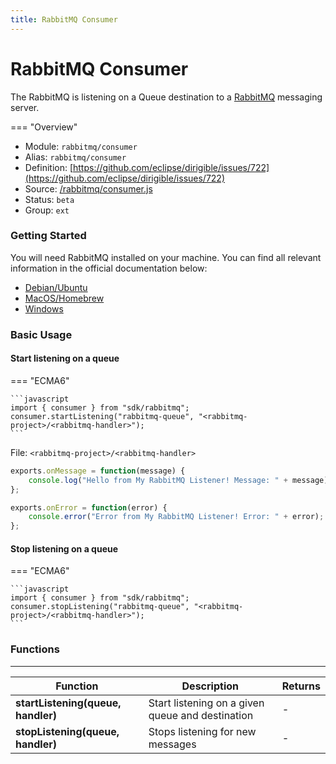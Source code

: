 ```yaml
---
title: RabbitMQ Consumer
---
```


RabbitMQ Consumer
===

The RabbitMQ is listening on a Queue destination to a [RabbitMQ](https://www.rabbitmq.com/) messaging server.

=== "Overview"
- Module: `rabbitmq/consumer`
- Alias: `rabbitmq/consumer`
- Definition: [https://github.com/eclipse/dirigible/issues/722](https://github.com/eclipse/dirigible/issues/722)
- Source: [/rabbitmq/consumer.js](https://github.com/eclipse/dirigible/tree/master/components/api-rabbitmq/src/main/resources/META-INF/dirigible/rabbitmq/consumer.js)
- Status: `beta`
- Group: `ext`

### Getting Started

You will need RabbitMQ installed on your machine. You can find all relevant information in the official documentation below:

- [Debian/Ubuntu](https://www.rabbitmq.com/install-debian.html)
- [MacOS/Homebrew](https://www.rabbitmq.com/install-debian.html)
- [Windows](https://www.rabbitmq.com/install-windows.html)

### Basic Usage

#### Start listening on a queue

=== "ECMA6"

    ```javascript
    import { consumer } from "sdk/rabbitmq";
    consumer.startListening("rabbitmq-queue", "<rabbitmq-project>/<rabbitmq-handler>");
    ```

<!-- === "CommonJS"

    ```javascript
    const consumer = require("rabbitmq/consumer");
    consumer.startListening("rabbitmq-queue", "<rabbitmq-project>/<rabbitmq-handler>");
    ``` -->

File: `<rabbitmq-project>/<rabbitmq-handler>`

```javascript
exports.onMessage = function(message) {
    console.log("Hello from My RabbitMQ Listener! Message: " + message);
};

exports.onError = function(error) {
    console.error("Error from My RabbitMQ Listener! Error: " + error);
};
```

#### Stop listening on a queue

=== "ECMA6"

    ```javascript
    import { consumer } from "sdk/rabbitmq";
    consumer.stopListening("rabbitmq-queue", "<rabbitmq-project>/<rabbitmq-handler>");
    ```

<!-- === "CommonJS"

    ```javascript
    const consumer = require("rabbitmq/consumer");
    consumer.stopListening("rabbitmq-queue", "<rabbitmq-project>/<rabbitmq-handler>");
    ``` -->


### Functions

---

Function     | Description | Returns
------------ | ----------- | --------
**startListening(queue, handler)**   | Start listening on a given queue and destination | *-*
**stopListening(queue, handler)**   | Stops listening for new messages | *-*


 
